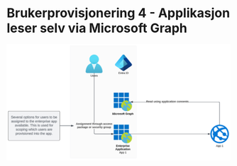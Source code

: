 # Brukerprovisjonering 4 - Applikasjon leser selv via Microsoft Graph

![](media/20231116110119.png)
